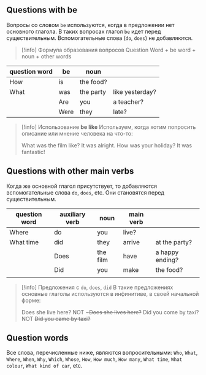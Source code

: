 ## Questions with be

Вопросы со словом `be` используются, когда в предложении нет основного глагола. В таких вопросах глагол `be` идет перед существительным. Вспомогательные слова (`do`, `does`) не добавляются.

> [!info] Формула образования вопросов
 Question Word + be word + noun + other words

| question word | be | noun |  |
| ---- | ---- | ---- | ---- |
| How | is | the food? |  |
| What | was | the party | like yesterday? |
|  | Are | you | a teacher? |
|  | Were | they | late? |

> [!info] Использование **be like**
 >Используем, когда хотим попросить описание или мнение человека на что-то:
 >
 > What was the film like? It was alright.
 > How was your holiday? It was fantastic!
## Questions with other main verbs

Когда же основной глагол присутствует, то добавляются вспомогательные слова `do`, `does`, etc. Они становятся перед существительным.

| question word | auxiliary verb | noun | main verb |  |
| ---- | ---- | ---- | ---- | ---- |
| Where | do | you | live? |  |
| What time | did | they | arrive  | at the party? |
|  | Does | the film | have | a happy ending? |
|  | Did | you | make | the food? |
|  |  |  |  |  |
> [!info] Предложения c `do`, `does`, `did`
 > В такие предложениях основные глаголы используются в инфинитиве, в своей начальной форме:
 >
 > Does she live here? NOT ~~~Does she lives here?~~
 > Did you come by taxi? NOT ~~Did you came by taxi?~~
 


## Question words

Все слова, перечисленные ниже, являются вопросительными: `Who`, `What`, `Where`, `When`, `Why`, `Which`, `Whose`, `How`, `How much`, `How many`, `What time`, `What colour`, `What kind of car`, etc.